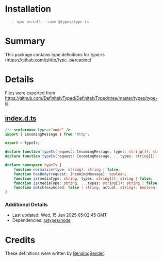 # Installation
> `npm install --save @types/type-is`

# Summary
This package contains type definitions for type-is (https://github.com/jshttp/type-is#readme).

# Details
Files were exported from https://github.com/DefinitelyTyped/DefinitelyTyped/tree/master/types/type-is.
## [index.d.ts](https://github.com/DefinitelyTyped/DefinitelyTyped/tree/master/types/type-is/index.d.ts)
````ts
/// <reference types="node" />
import { IncomingMessage } from "http";

export = typeIs;

declare function typeIs(request: IncomingMessage, types: string[]): string | false | null;
declare function typeIs(request: IncomingMessage, ...types: string[]): string | false | null;

declare namespace typeIs {
    function normalize(type: string): string | false;
    function hasBody(request: IncomingMessage): boolean;
    function is(mediaType: string, types: string[]): string | false;
    function is(mediaType: string, ...types: string[]): string | false;
    function match(expected: false | string, actual: string): boolean;
}

````

### Additional Details
 * Last updated: Wed, 15 Jan 2025 05:02:45 GMT
 * Dependencies: [@types/node](https://npmjs.com/package/@types/node)

# Credits
These definitions were written by [BendingBender](https://github.com/BendingBender).
